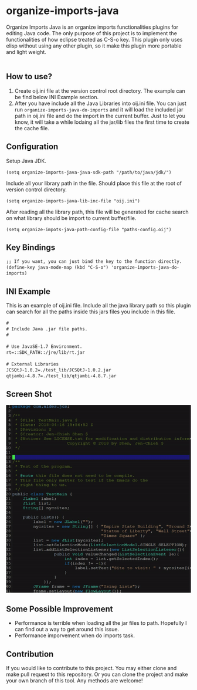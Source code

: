 # organize-imports-java #

Organize Imports Java is an organize imports functionalities plugins
for editing Java code. The only purpose of this project is to
implement the functionalities of how eclipse treated as C-S-o key.
This plugin only uses elisp without using any other plugin, so it
make this plugin more portable and light weight.
<br/><br/>

## How to use? ##
1. Create oij.ini file at the version control root directory.
The example can be find below INI Example section.
2. After you have include all the Java Libraries into oij.ini
file. You can just run `organize-imports-java-do-imports` and
it will load the included jar path in oij.ini file and do
the import in the current buffer. Just to let you know, it will
take a while lodaing all the jar/lib files the first time to
create the cache file.

## Configuration ##
Setup Java JDK.
```
(setq organize-imports-java-java-sdk-path "/path/to/java/jdk/")
```

Include all your library path in the file. Should place
this file at the root of version control directory.
```
(setq organize-imports-java-lib-inc-file "oij.ini")
```

After reading all the library path, this file will be generated
for cache search on what library should be import to current
buffer/file.
```
(setq organize-impots-java-path-config-file "paths-config.oij")
```

## Key Bindings ##
```
;; If you want, you can just bind the key to the function directly.
(define-key java-mode-map (kbd "C-S-o") 'organize-imports-java-do-imports)
```

## INI Example ##
This is an example of oij.ini file. Include all the java library
path so this plugin can search for all the paths inside this jars
files you include in this file.
```
#
# Include Java .jar file paths.
#

# Use JavaSE-1.7 Environment.
rt=::SDK_PATH::/jre/lib/rt.jar

# External Libraries
JCSQtJ-1.0.2=./test_lib/JCSQtJ-1.0.2.jar
qtjambi-4.8.7=./test_lib/qtjambi-4.8.7.jar

```


## Screen Shot ##
<img src="./screen_shot/orangize_imports_java_demo1.gif"/>


## Some Possible Improvement ##
* Performance is terrible when loading all the jar files to path.
Hopefully I can find out a way to get around this issue.
* Performance imporvement when do imports task.


## Contribution ##
If you would like to contribute to this project. You may either
clone and make pull request to this repository. Or you can
clone the project and make your own branch of this tool. Any
methods are welcome!
